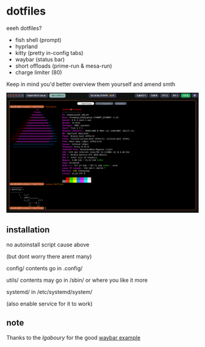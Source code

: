 # dotfiles
eeeh dotfiles?
- fish shell (prompt)
- hyprland
- kitty (pretty in-config tabs)
- waybar (status bar)
- short offloads (prime-run & mesa-run)
- charge limiter (80)

Keep in mind you'd better overview them yourself and amend smth

![preview](preview2880x1800.png)

## installation
no autoinstall script cause above

(but dont worry there arent many)

config/ contents go in .config/

utils/ contents may go in /sbin/ or where you like it more

systemd/ in /etc/systemd/system/

(also enable service for it to work)

## note
Thanks to the *lgaboury* for the good [waybar example](https://github.com/lgaboury/Sway-Waybar-Install-Script)

